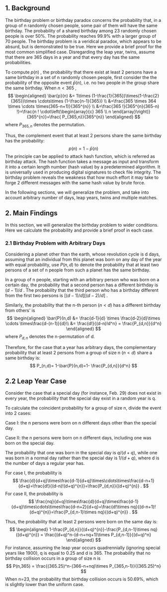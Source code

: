 ## 1. Background

The birthday problem or birthday paradox concerns the probability that, in a group of n randomly chosen people, some pair of them will have the same birthday. The probability of a shared birthday among 23 randomly chosen people is over 50%. The probability reaches 99.9% with a larger group of 70 people. The birthday problem is a veridical paradox, which appears to be absurd, but is demonstrated to be true. Here we provide a brief proof for the most common simplified case. Disregarding the leap year, twins,  assume that there are 365 days in a year and that every day has the same probabilities.

To compute $p(n)$ , the probability that there exist at least 2 persons have a same birthday in a set of n randomly chosen people, first consider the the probability of the opposite event $\bar{p}(n)$, i.e.  no two people in the group share the same birthday. When $n<365$ ,
$$
\begin{aligned}
\bar{p}(n) &= 1\times (1-\frac{1}{365})\times(1-\frac{2}{365})\times \cdots\times (1-\frac{n-1}{365}) \\
&=\frac{365 \times 364 \times \cdots \times(365-n+1)}{365^{n}} \\
&=\frac{365 !}{365^{n}(365-n) !}=\frac{n ! \cdot\left(\begin{array}{c}
365 \\
n
\end{array}\right)}{365^{n}}=\frac{ P_{365,n}}{365^{n}}
\end{aligned}
$$
where $P_{365,n}$ denotes the  permutation.

Thus, the complement event that at least 2 persons share the same birthday has the probability:
$$
p(n) = 1 - \bar{p}(n)
$$
The principle can be applied to attack hash function, which is referred as birthday attack. The hash function takes a message as input and transform it into a certain length number (hash value) by a predetermined algorithm. It is universally used in producing digital signatures to check file integrity. The birthday problem reveals the weakness that how much effort it may take to forge 2 different messages with the same hash value by brute force.

In the following sections, we will generalize the problem, and take into account arbitrary number of days, leap years, twins and multiple matches.

## 2. Main Findings

In this section, we will generalize the birthday problem to wider conditions. Here we calculate the probability and provide a brief proof in each case.

### 2.1 Birthday Problem  with Arbitrary Days

Considering a planet other than the earth, whose revolution cycle is d days, assuming that an individual from this planet was born on any day of the year with equal  probability, use $P(n,d)$  to denote the probability that at least two persons of a set of n people from such a planet has the same birthday.

In a group of n people, starting with an arbitrary person who was born on a certain day, the probability that a second person has a different birthday is $(d-1)/d$ . The probability that the third person who has a birthday different from the first two persons is $[(d-1)/d][(d-2)/d]$ . 

Similarly, the probability that the n-th person $(n<d)$ has a different birthday from others' is
$$
\begin{aligned}
\bar{P}(n,d) &= \frac{d-1}{d} \times \frac{d-2}{d}\times \cdots \times\frac{d-(n-1)}{d}\\ 
&= \frac{d!}{(d-n)!d^n}  = \frac{P_{d,n}}{d^n}
\end{aligned}
$$
where $P_{d,n}$ denotes the n-permutation of d.

Therefore, for the case that a year has arbitrary days, the complementary probability that at least 2 persons from a group of size n $(n<d)$ share a same birthday is:
$$
P_(n,d)= 1-\bar{P}(n,d)=1- \frac{P_{d,n}}{d^n}
$$

## 2.2 Leap Year Case

Consider the case that a special day (for instance, Feb. 29) does not exist in every year, the probability that the special day exist in a random year is q.

To calculate the coincident probability for a group of size n, divide the event into 2 cases:

Case I:  the n persons were born on n different days other than the special day.

Case II: the n persons were born on n different days, including one was born on the special day.

The probability that one was born in the special day is $q/(d+q)$, while one was born in a normal day rather than the special day is $1/(d+q)$, where d is the number of days a regular year has.

For case I, the probability is
$$
\frac{d}{d+q}\times\frac{d-1}{d+q}\times\cdots\times\frac{d-n+1}{d+q}=\frac{d!}{(d-n)!(d+q)^{n}}=\frac{P_{d,n}}{(d+q)^{n}} .
$$
For case II, the probability is
$$
\frac{nq}{d+q}\times\frac{d}{d+q}\times\frac{d-1}{d+q}\times\cdots\times\frac{d-n+2}{d+q}=\frac{d!\times nq}{(d-n+1)!(d+q)^{n}}=\frac{P_{d,n-1}\times nq}{(d+q)^{n}} .
$$


Thus, the probability that at least 2 persons were born on the same day is:
$$
\begin{aligned}
1-\frac{P_{d,n}}{(d+q)^{n}}-\frac{P_{d,n-1}\times nq}{(d+q)^{n}} = \frac{(d+q)^n-(d-n+nq+1)\times P_{d,n-1}}{(d+q)^n}
\end{aligned}
$$
For instance, assuming the leap year occurs quadrennially (ignoring special years like 1900), q is equal to 0.25 and d is 365. The probability that no birthday collision occurs in a group of size n is 
$$
P(n,365) = \frac{(365.25)^n-(366-n+nq)\times P_{365,n-1}}{(365.25)^n}
$$
When n=23, the probability that birthday collision occurs is 50.69%, which is slightly lower than the uniform case.

